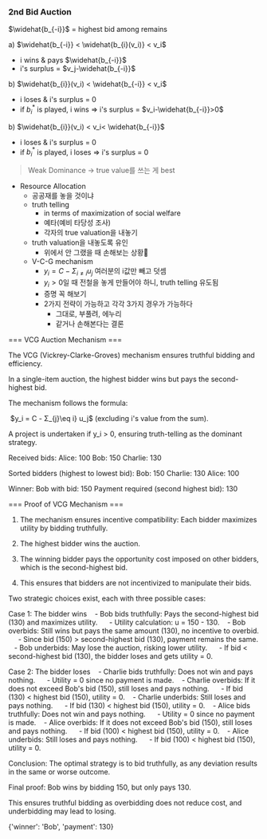 
### 2nd Bid Auction

$\widehat{b_{-i}}$ = highest bid among remains

a) $\widehat{b_{-i}} < \widehat{b_{i}(v_i)} < v_i$
- i wins & pays $\widehat{b_{-i}}$
- i's surplus = $v_j-\widehat{b_{-i}}$

b) $\widehat{b_{i}}(v_i) < \widehat{b_{-i}} < v_i$
- i loses & i's surplus = 0
- if $b^{*}_i$ is played, i wins => i's surplus = $v_i-\widehat{b_{-i}}>0$

b) $\widehat{b_{i}}(v_i) < v_i< \widehat{b_{-i}}$
- i loses & i's surplus = 0
- if $b^{*}_i$ is played, i loses => i's surplus = 0

> Weak Dominance -> true value를 쓰는 게 best 


-  Resource Allocation
	- 공공재를 놓을 것이냐
	- truth telling
		- in terms of maximization of social welfare
		- 예타(예비 타당성 조사)
		- 각자의 true valuation을 내놓기
	- truth valuation을 내놓도록 유인 
		- 위에서 안 그랬을 때 손해보는 상황
	- V-C-G mechanism
		- $y_i = C- \Sigma_{i\neq i}u_j$ 여러분의 i값만 빼고 덧셈
		- $y_i>0$일 때 전철을 놓게 만들어야 하니, truth telling 유도됨
		- 증명 꼭 해보기
		- 2가지 전략이 가능하고 각각 3가지 경우가 가능하다
			- 그대로, 부풀려, 에누리
			- 같거나 손해본다는 결론


  

=== VCG Auction Mechanism ===

The VCG (Vickrey-Clarke-Groves) mechanism ensures truthful bidding and efficiency.

In a single-item auction, the highest bidder wins but pays the second-highest bid.

The mechanism follows the formula: 

 $y_i = C - Σ_{j}\eq i} u_j$ (excluding i's value from the sum).

A project is undertaken if y_i > 0, ensuring truth-telling as the dominant strategy.

  

Received bids:
Alice: 100
Bob: 150
Charlie: 130

  

Sorted bidders (highest to lowest bid):
Bob: 150
Charlie: 130
Alice: 100

  

Winner: Bob with bid: 150
Payment required (second highest bid): 130

  

=== Proof of VCG Mechanism ===

1. The mechanism ensures incentive compatibility: Each bidder maximizes utility by bidding truthfully.

2. The highest bidder wins the auction.

3. The winning bidder pays the opportunity cost imposed on other bidders, which is the second-highest bid.

4. This ensures that bidders are not incentivized to manipulate their bids.

  

Two strategic choices exist, each with three possible cases:

  

Case 1: The bidder wins
   - Bob bids truthfully: Pays the second-highest bid (130) and maximizes utility.
     - Utility calculation: u = 150 - 130.
   - Bob overbids: Still wins but pays the same amount (130), no incentive to overbid.
     - Since bid (150) > second-highest bid (130), payment remains the same.
   - Bob underbids: May lose the auction, risking lower utility.
     - If bid < second-highest bid (130), the bidder loses and gets utility = 0.

  

Case 2: The bidder loses
   - Charlie bids truthfully: Does not win and pays nothing.
     - Utility = 0 since no payment is made.
   - Charlie overbids: If it does not exceed Bob's bid (150), still loses and pays nothing.
     - If bid (130) < highest bid (150), utility = 0.
   - Charlie underbids: Still loses and pays nothing.
     - If bid (130) < highest bid (150), utility = 0.
   - Alice bids truthfully: Does not win and pays nothing.
     - Utility = 0 since no payment is made.
   - Alice overbids: If it does not exceed Bob's bid (150), still loses and pays nothing.
     - If bid (100) < highest bid (150), utility = 0.
   - Alice underbids: Still loses and pays nothing.
     - If bid (100) < highest bid (150), utility = 0.

  

Conclusion: The optimal strategy is to bid truthfully, as any deviation results in the same or worse outcome.

  

Final proof: Bob wins by bidding 150, but only pays 130.

This ensures truthful bidding as overbidding does not reduce cost, and underbidding may lead to losing.

{'winner': 'Bob', 'payment': 130}
```